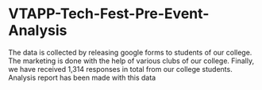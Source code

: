 # VTAPP-Tech-Fest-Pre-Event-Analysis
The data is collected by releasing google forms to students of our  college. The marketing is done with the help of various clubs of our  college. Finally, we have received 1,314 responses in total from our  college students. Analysis report has been made with this data
